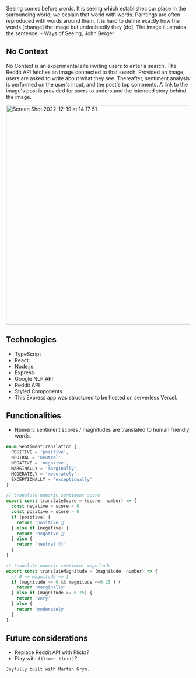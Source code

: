 Seeing comes before words. It is seeing which establishes our place in the surrounding world; we explain that world with words. Paintings are often reproduced with words around them. It is hard to define exactly how the words [change] the image but undoubtedly they [do]. The image illustrates the sentence. - Ways of Seeing, John Berger

## No Context
No Context is an experimental site inviting users to enter a search. The Reddit API fetches an image connected to that search. Provided an image, users are asked to write about what they see. Thereafter, sentiment analysis is performed on the user's input, and the post's top comments. A link to the image's post is provided for users to understand the intended story behind the image.

<img width="600" alt="Screen Shot 2022-12-19 at 14 17 51 " src="https://user-images.githubusercontent.com/112890821/208502886-be282cc5-14ee-4ac7-800a-425572877c13.png">

## Technologies
- TypeScript
- React
- Node.js
- Express
- Google NLP API
- Reddit API
- Styled Components
- This Express app was structured to be hosted on serverless Vercel.

## Functionalities
- Numeric sentiment scores / magnitudes are translated to human friendly words.
```javascript
enum SentimentTranslation {
  POSITIVE = 'positive',
  NEUTRAL = 'neutral',
  NEGATIVE = 'negative',
  MARGINALLY = 'marginally',
  MODERATELY = 'moderately',
  EXCEPTIONALLY = 'exceptionally'
}

// translate numeric sentiment score
export const translateScore = (score: number) => {
  const negative = score < 0
  const positive = score > 0
  if (positive) {
    return 'positive 🙂'
  } else if (negative) {
    return 'negative 🙁'
  } else {
    return 'neutral 😐'
  }
}

// translate numeric sentiment magnitude
export const translateMagnitude = (magnitude: number) => {
  // 0 <= magnitude <= 1
  if (magnitude >= 0 && magnitude <=0.25 ) {
    return 'marginally'
  } else if (magnitude >= 0.75) {
    return 'very'
  } else {
    return 'moderately'
  }
}
```

## Future considerations
- Replace Reddit API with Flickr?
- Play with `filter: blur()`?

```
Joyfully built with Martin Grym.
```
